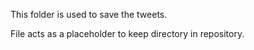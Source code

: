 This folder is used to save the tweets.

File acts as a placeholder to keep directory in repository.